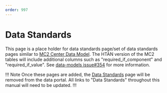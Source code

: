 ```yaml
---
order: 997
---
```


# Data Standards

This page is a place holder for data standards page/set of data standards pages similar to [MC2 Center Data Model](https://mc2-center.github.io/data-models/).  The HTAN version of the MC2 tables will include additional columns such as "required_if_component" and "required_if_value".  See [data-models issue#354](https://github.com/ncihtan/data-models/issues/354) for more information. 

!!! Note
Once these pages are added, the [Data Standards](https://humantumoratlas.org/standards) page will be removed from the data portal.  All links to "Data Standards" throughout this manual will need to be updated.
!!!